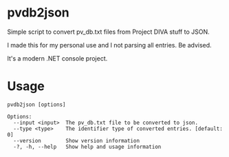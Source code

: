 # pvdb2json
Simple script to convert pv_db.txt files from Project DIVA stuff to JSON.

I made this for my personal use and I not parsing all entries. Be advised.

It's a modern .NET console project.

# Usage
```
pvdb2json [options]

Options:
  --input <input>  The pv_db.txt file to be converted to json.
  --type <type>    The identifier type of converted entries. [default: 0]
  --version        Show version information
  -?, -h, --help   Show help and usage information
```
